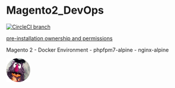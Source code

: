 # Magento2_DevOps

[![CircleCI branch](https://circleci.com/gh/kistters/Magento2_DevOps/tree/master.svg?style=shield)]()

[pre-installation ownership and permissions](http://devdocs.magento.com/guides/v2.2/install-gde/prereq/file-system-perms.html)

Magento 2 - Docker Environment - phpfpm7-alpine - nginx-alpine

<img src="./.files/mau-mau.png" width="64" height="64" title="Ouçam minha gargalhada fatal - hihihahaha"/>